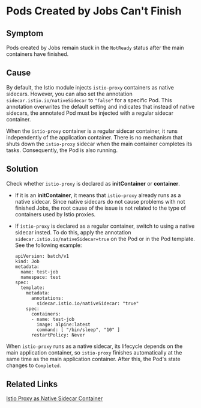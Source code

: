 # Pods Created by Jobs Can't Finish

## Symptom

Pods created by Jobs remain stuck in the `NotReady` status after the main containers have finished.

## Cause
By default, the Istio module injects `istio-proxy` containers as native sidecars. However, you can also set the annotation `sidecar.istio.io/nativeSidecar` to `"false"` for a specific Pod. This annotation overwrites the default setting and indicates that instead of native sidecars, the annotated Pod must be injected with a regular sidecar container.

When the `istio-proxy` container is a regular sidecar container, it runs independently of the application container. There is no mechanism that shuts down the `istio-proxy` sidecar when the main container completes its tasks. Consequently, the Pod is also running.

## Solution

Check whether `istio-proxy` is declared as **initContainer** or **container**.

- If it is an **initContainer**, it means that `istio-proxy` already runs as a native sidecar. Since native sidecars do not cause problems with not finished Jobs, the root cause of the issue is not related to the type of containers used by Istio proxies.
   
- If `istio-proxy` is declared as a regular container, switch to using a native sidecar insted. To do this, apply the annotation `sidecar.istio.io/nativeSidecar=true` on the Pod or in the Pod template. See the following example:

  ```
  apiVersion: batch/v1
  kind: Job
  metadata:
    name: test-job
    namespace: test
  spec:
    template:
      metadata:
        annotations:
          sidecar.istio.io/nativeSidecar: "true"
      spec:
        containers:
        - name: test-job
          image: alpine:latest
          command: [ "/bin/sleep", "10" ]
        restartPolicy: Never
  ```

When `istio-proxy` runs as a native sidecar, its lifecycle depends on the main application container, so `istio-proxy` finishes automatically at the same time as the main application container. After this, the Pod's state changes to `Completed`.


## Related Links

[Istio Proxy as Native Sidecar Container](../00-20-istio-proxy-as-native-sidecar.md)
